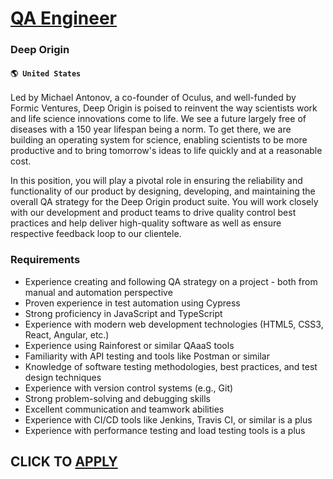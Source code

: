 # [QA Engineer](https://www.remotewlb.com/apply/qa-engineer-70922)  
### Deep Origin  
#### `🌎 United States`  

Led by Michael Antonov, a co-founder of Oculus, and well-funded by Formic Ventures, Deep Origin is poised to reinvent the way scientists work and life science innovations come to life. We see a future largely free of diseases with a 150 year lifespan being a norm. To get there, we are building an operating system for science, enabling scientists to be more productive and to bring tomorrow's ideas to life quickly and at a reasonable cost.

In this position, you will play a pivotal role in ensuring the reliability and functionality of our product by designing, developing, and maintaining the overall QA strategy for the Deep Origin product suite. You will work closely with our development and product teams to drive quality control best practices and help deliver high-quality software as well as ensure respective feedback loop to our clientele.

### Requirements

  * Experience creating and following QA strategy on a project - both from manual and automation perspective
  * Proven experience in test automation using Cypress
  * Strong proficiency in JavaScript and TypeScript
  * Experience with modern web development technologies (HTML5, CSS3, React, Angular, etc.)
  * Experience using Rainforest or similar QAaaS tools
  * Familiarity with API testing and tools like Postman or similar
  * Knowledge of software testing methodologies, best practices, and test design techniques
  * Experience with version control systems (e.g., Git)
  * Strong problem-solving and debugging skills
  * Excellent communication and teamwork abilities
  * Experience with CI/CD tools like Jenkins, Travis CI, or similar is a plus
  * Experience with performance testing and load testing tools is a plus

  
## CLICK TO [APPLY](https://www.remotewlb.com/apply/qa-engineer-70922)

